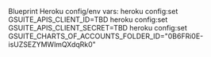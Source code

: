 Blueprint Heroku config/env vars:
  heroku config:set GSUITE_APIS_CLIENT_ID=TBD
  heroku config:set GSUITE_APIS_CLIENT_SECRET=TBD
  heroku config:set GSUITE_CHARTS_OF_ACCOUNTS_FOLDER_ID="0B6FRi0E-isUZSEZYMWlmQXdqRk0"
